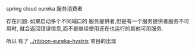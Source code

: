 spring cloud eureka 服务消费者

存在问题:
    如果启动多个不同端口的 服务提供者,但是有一个服务提供者服务不可用时,
    就会返回错误信息,而不是继续使用还在也运行的其他可用服务.

所以 有了 [../ribbon-eureka-hystrix](ribbon-eureka-hystrix)  项目的出现